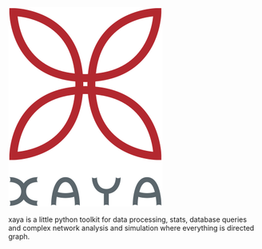 ![Alt text](https://github.com/MishtuBanerjee/xaya/blob/master/docs/logos/xaya__square_noline.png "xaya")

xaya is a little python toolkit for data processing, stats, database queries and complex network analysis and simulation where everything is directed graph.

